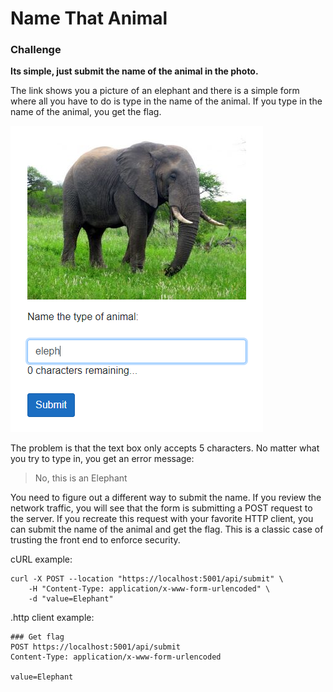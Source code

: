 # Name That Animal

### Challenge
**Its simple, just submit the name of the animal in the photo.**

The link shows you a picture of an elephant and there is a simple form where all you have to do is type in the name of the animal. If you type in the name of the animal, you get the flag.

![Name that animal](/images/namethatanimal.png)

The problem is that the text box only accepts 5 characters. No matter what you try to type in, you get an error message:

> No, this is an Elephant

You need to figure out a different way to submit the name. If you review the network traffic, you will see that the form is submitting a POST request to the server. If you recreate this request with your favorite HTTP client, you can submit the name of the animal and get the flag. This is a classic case of trusting the front end to enforce security.

cURL example:

```curl
curl -X POST --location "https://localhost:5001/api/submit" \
    -H "Content-Type: application/x-www-form-urlencoded" \
    -d "value=Elephant"
```

.http client example:

```
### Get flag
POST https://localhost:5001/api/submit
Content-Type: application/x-www-form-urlencoded

value=Elephant
```